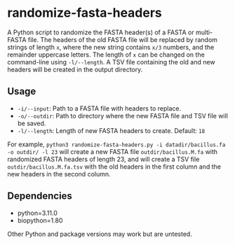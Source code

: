 # randomize-fasta-headers

A Python script to randomize the FASTA header(s) of a FASTA or multi-FASTA file.
The headers of the old FASTA file will be replaced by random strings of length `x`, where the new string contains `x/3` numbers, and the remainder uppercase letters.
The length of `x` can be changed on the command-line using `-l/--length`.
A TSV file containing the old and new headers will be created in the output directory.

## Usage

- `-i/--input`: Path to a FASTA file with headers to replace.
- `-o/--outdir`: Path to directory where the new FASTA file and TSV file will be saved.
- `-l/--length`: Length of new FASTA headers to create. Default: `18`

For example, `python3 randomize-fasta-headers.py -i datadir/bacillus.fa -o outdir/ -l 23` will create a new FASTA file `outdir/bacillus.M.fa` with randomized FASTA headers of length 23, and will create a TSV file `outdir/bacillus.M.fa.tsv` with the old headers in the first column and the new headers in the second column.

## Dependencies

- python=3.11.0 
- biopython=1.80

Other Python and package versions may work but are untested.
